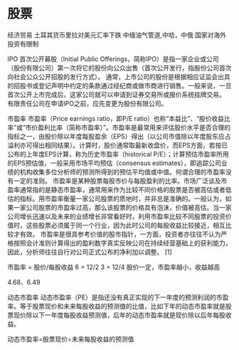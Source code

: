 # 股票

经济贸易
土耳其货币里拉对美元汇率下跌
中缅油气管道,中哈，中俄
国家对海外投资有限制


IPO
首次公开募股（Initial Public Offerings，简称IPO）是指一家企业或公司 （股份有限公司）第一次将它的股份向公众出售（首次公开发行，指股份公司首次向社会公众公开招股的发行方式）。
通常，上市公司的股份是根据相应证监会出具的招股书或登记声明中约定的条款通过经纪商或做市商进行销售。一般来说，一旦首次公开上市完成后，这家公司就可以申请到证券交易所或报价系统挂牌交易。
有限责任公司在申请IPO之前，应先变更为股份有限公司。

市盈率
市盈率（Price earnings ratio，即P/E ratio）也称“本益比”、“股价收益比率”或“市价盈利比率（简称市盈率）”。市盈率是最常用来评估股价水平是否合理的指标之一，由股价除以年度每股盈余（EPS）得出（以公司市值除以年度股东应占溢利亦可得出相同结果）。计算时，股价通常取最新收盘价，而EPS方面，若按已公布的上年度EPS计算，称为历史市盈率（historical P/E）；计算预估市盈率所用的EPS预估值，一般采用市场平均预估（consensus estimates），即追踪公司业绩的机构收集多位分析师的预测所得到的预估平均值或中值。何谓合理的市盈率没有一定的准则。
市盈率是某种股票每股市价与每股盈利的比率。市场广泛谈及市盈率通常指的是静态市盈率，通常用来作为比较不同价格的股票是否被高估或者低估的指标。用市盈率衡量一家公司股票的质地时，并非总是准确的。一般认为，如果一家公司股票的市盈率过高，那么该股票的价格具有泡沫，价值被高估。当一家公司增长迅速以及未来的业绩增长非常看好时，利用市盈率比较不同股票的投资价值时，这些股票必须属于同一个行业，因为此时公司的每股收益比较接近，相互比较才有效。
市盈率是很具参考价值的股市指针，一方面，投资者亦往往不认为严格按照会计准则计算得出的盈利数字真实反映公司在持续经营基础上的获利能力，因此，分析师往往自行对公司正式公布的净利加以调整。 [1] 

市盈率 = 股价/每股收益
6 = 12/2
3 = 12/4
股价一定，市盈率越小，收益越高

4.68、6.49

动态市盈率
动态市盈率（PE）是指还没有真正实现的下一年度的预测利润的市盈率。等于股票现价和未来每股收益的预测值的比值，比如下年的动态市盈率就是股票现价除以下一年度每股收益预测值，后年的动态市盈率就是现价除以后年每股收益。

动态市盈率=股票现价÷未来每股收益的预测值




